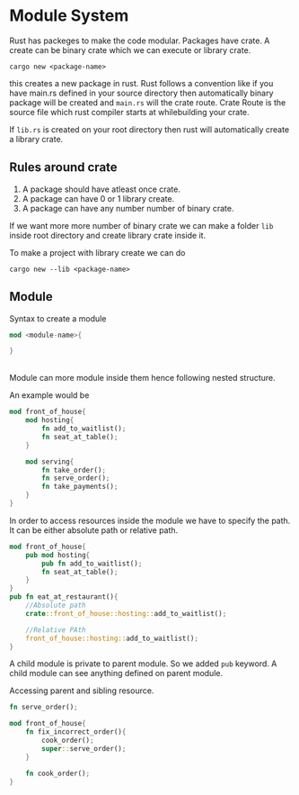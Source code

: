 # Module System

Rust has packeges to make the code modular. Packages have crate. A create can be binary crate which we can execute or library crate.

```shell
cargo new <package-name>
```

this creates a new package in rust.
Rust follows a convention like if you have main.rs defined in your source directory then automatically binary package will be created and `main.rs` will the crate route.
Crate Route is the source file which rust compiler starts at whilebuilding your crate.

If `lib.rs` is created on your root directory then rust will automatically create a library crate.

## Rules around crate
1. A package should have atleast once crate.
2. A package can have 0 or 1 library create.
3. A package can have any number number of binary crate.

If we want more more number of binary crate we can make a folder `lib` inside root directory and create library crate inside it.

To make a project with library create we can do
```shell
cargo new --lib <package-name>
```

## Module

Syntax to create a module
```rust
mod <module-name>{

}
```

<br/>
Module can more module inside them hence following nested structure.

An example would be
```rust
mod front_of_house{
    mod hosting{
        fn add_to_waitlist();
        fn seat_at_table();
    }

    mod serving{
        fn take_order();
        fn serve_order();
        fn take_payments();
    }
}
```

In order to access resources inside the module we have to specify the path. It can be either absolute path or relative path.
```rust
mod front_of_house{
    pub mod hosting{
        pub fn add_to_waitlist();
        fn seat_at_table();
    }
}
pub fn eat_at_restaurant(){
    //Absolute path
    crate::front_of_house::hosting::add_to_waitlist();

    //Relative PAth
    front_of_house::hosting::add_to_waitlist();
}
```

A child module is private to parent module. So we added `pub` keyword.
A child module can see anything defined on parent module.

Accessing parent and sibling resource.
```rust
fn serve_order();

mod front_of_house{
    fn fix_incorrect_order(){
        cook_order();
        super::serve_order();
    }

    fn cook_order();
}
```
